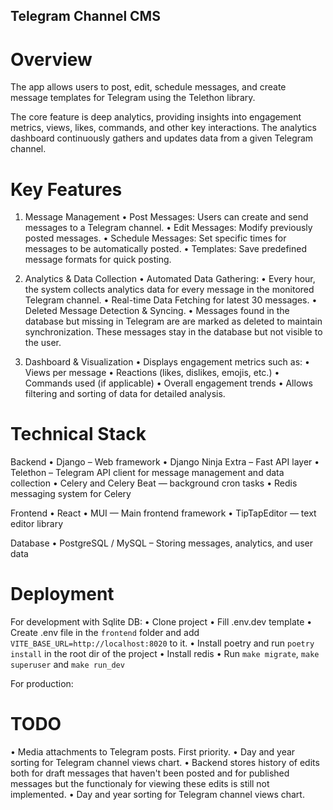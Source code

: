 ## Telegram Channel CMS 

# Overview

The app allows users to post, edit, schedule messages, and create message templates for Telegram using the Telethon library.

The core feature is deep analytics, providing insights into engagement metrics, views, likes, commands, and other key interactions. The analytics dashboard continuously gathers and updates data from a given Telegram channel.

# Key Features

1. Message Management
	•	Post Messages: Users can create and send messages to a Telegram channel.
	•	Edit Messages: Modify previously posted messages.
	•	Schedule Messages: Set specific times for messages to be automatically posted.
	•	Templates: Save predefined message formats for quick posting. 

2. Analytics & Data Collection
	•	Automated Data Gathering:
	•	Every hour, the system collects analytics data for every message in the monitored Telegram channel.
	•	Real-time Data Fetching for latest 30 messages.
	•	Deleted Message Detection & Syncing.
	•	Messages found in the database but missing in Telegram are are marked as deleted to maintain synchronization. These messages stay in the database but not visible to the user. 

3. Dashboard & Visualization
	•	Displays engagement metrics such as:
	•	Views per message
	•	Reactions (likes, dislikes, emojis, etc.)
	•	Commands used (if applicable)
	•	Overall engagement trends
	•	Allows filtering and sorting of data for detailed analysis.

# Technical Stack

Backend
	•	Django – Web framework
	•	Django Ninja Extra – Fast API layer
	•	Telethon – Telegram API client for message management and data collection
    •	Celery and Celery Beat — background cron tasks
    •	Redis messaging system for Celery 

Frontend
	•	React
	•	MUI — Main frontend framework
    •	TipTapEditor — text editor library

Database
	•	PostgreSQL / MySQL – Storing messages, analytics, and user data

# Deployment 

For development with Sqlite DB: 
    •   Clone project
    •   Fill .env.dev template
    •   Create .env file in  the `frontend` folder and add `VITE_BASE_URL=http://localhost:8020` to it. 
    •   Install poetry and run `poetry install` in the root dir of the project
    •   Install redis
    •   Run `make migrate`, `make superuser` and `make run_dev`

For production:
    

# TODO
•	Media attachments to Telegram posts. First priority.
•	Day and year sorting for Telegram channel views chart. 
•	Backend stores history of edits both for draft messages that haven't been posted and for published messages but the functionaly for viewing these edits is still not implemented.
•	Day and year sorting for Telegram channel views chart. 
